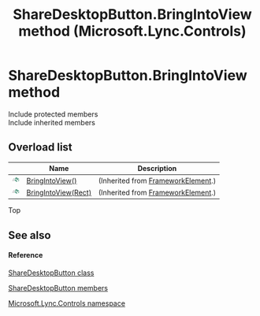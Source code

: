 ﻿---
title: ShareDesktopButton.BringIntoView method  (Microsoft.Lync.Controls)
TOCTitle: 'BringIntoView method '
ms:assetid: Overload:Microsoft.Lync.Controls.ShareDesktopButton.BringIntoView_DI_3_UC_OCS14MrefLyncWPF
ms:mtpsurl: https://msdn.microsoft.com/en-us/library/microsoft.lync.controls.sharedesktopbutton.bringintoview_di_3_uc_ocs14mreflyncwpf(v=office.15)
ms:contentKeyID: 48589260
ms.date: 07/28/2014
mtps_version: v=office.15
f1_keywords:
- Microsoft.Lync.Controls.ShareDesktopButton.BringIntoView
dev_langs:
- CSharp
- JScript
- VB
- other
---

# ShareDesktopButton.BringIntoView method

Include protected members  
Include inherited members  

## Overload list

<table>
<thead>
<tr class="header">
<th> </th>
<th>Name</th>
<th>Description</th>
</tr>
</thead>
<tbody>
<tr class="odd">
<td><img src="images/Hh347903.pubmethod(Office.15).gif" title="Public method" alt="Public method" /></td>
<td><a href="http://msdn2.microsoft.com/en-us/library/ms598110">BringIntoView()</a></td>
<td>(Inherited from <a href="http://msdn2.microsoft.com/en-us/library/ms602714">FrameworkElement</a>.)</td>
</tr>
<tr class="even">
<td><img src="images/Hh347903.pubmethod(Office.15).gif" title="Public method" alt="Public method" /></td>
<td><a href="http://msdn2.microsoft.com/en-us/library/ms598115">BringIntoView(Rect)</a></td>
<td>(Inherited from <a href="http://msdn2.microsoft.com/en-us/library/ms602714">FrameworkElement</a>.)</td>
</tr>
</tbody>
</table>


Top

## See also

#### Reference

[ShareDesktopButton class](sharedesktopbutton-class-microsoft-lync-controls_1.md)

[ShareDesktopButton members](sharedesktopbutton-members-microsoft-lync-controls_1.md)

[Microsoft.Lync.Controls namespace](microsoft-lync-controls-namespace_1.md)

